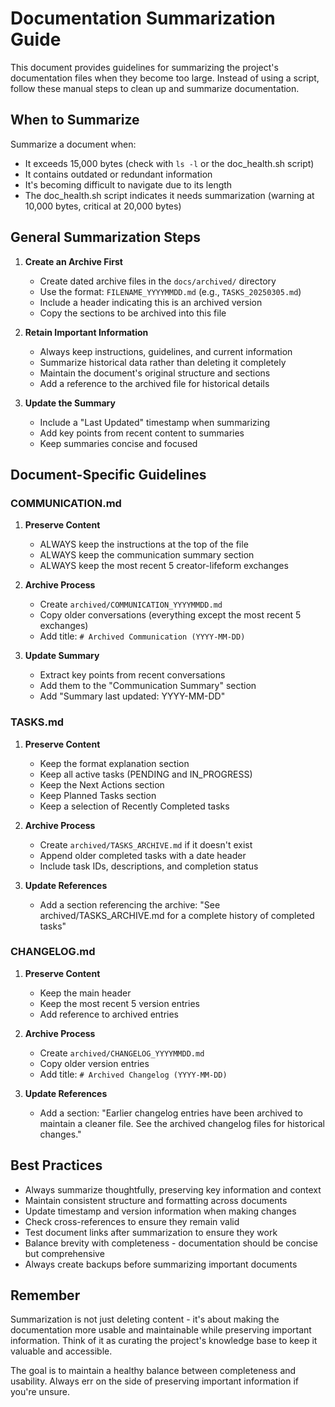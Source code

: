 # Documentation Summarization Guide

This document provides guidelines for summarizing the project's documentation files when they become too large. Instead of using a script, follow these manual steps to clean up and summarize documentation.

## When to Summarize

Summarize a document when:
- It exceeds 15,000 bytes (check with `ls -l` or the doc_health.sh script)
- It contains outdated or redundant information
- It's becoming difficult to navigate due to its length
- The doc_health.sh script indicates it needs summarization (warning at 10,000 bytes, critical at 20,000 bytes)

## General Summarization Steps

1. **Create an Archive First**
   - Create dated archive files in the `docs/archived/` directory
   - Use the format: `FILENAME_YYYYMMDD.md` (e.g., `TASKS_20250305.md`)
   - Include a header indicating this is an archived version
   - Copy the sections to be archived into this file

2. **Retain Important Information**
   - Always keep instructions, guidelines, and current information
   - Summarize historical data rather than deleting it completely
   - Maintain the document's original structure and sections
   - Add a reference to the archived file for historical details

3. **Update the Summary**
   - Include a "Last Updated" timestamp when summarizing
   - Add key points from recent content to summaries
   - Keep summaries concise and focused

## Document-Specific Guidelines

### COMMUNICATION.md

1. **Preserve Content**
   - ALWAYS keep the instructions at the top of the file
   - ALWAYS keep the communication summary section
   - ALWAYS keep the most recent 5 creator-lifeform exchanges

2. **Archive Process**
   - Create `archived/COMMUNICATION_YYYYMMDD.md`
   - Copy older conversations (everything except the most recent 5 exchanges)
   - Add title: `# Archived Communication (YYYY-MM-DD)`

3. **Update Summary**
   - Extract key points from recent conversations
   - Add them to the "Communication Summary" section
   - Add "Summary last updated: YYYY-MM-DD"

### TASKS.md

1. **Preserve Content**
   - Keep the format explanation section
   - Keep all active tasks (PENDING and IN_PROGRESS)
   - Keep the Next Actions section
   - Keep Planned Tasks section
   - Keep a selection of Recently Completed tasks

2. **Archive Process**
   - Create `archived/TASKS_ARCHIVE.md` if it doesn't exist
   - Append older completed tasks with a date header
   - Include task IDs, descriptions, and completion status

3. **Update References**
   - Add a section referencing the archive: "See archived/TASKS_ARCHIVE.md for a complete history of completed tasks"

### CHANGELOG.md

1. **Preserve Content**
   - Keep the main header
   - Keep the most recent 5 version entries
   - Add reference to archived entries

2. **Archive Process**
   - Create `archived/CHANGELOG_YYYYMMDD.md`
   - Copy older version entries
   - Add title: `# Archived Changelog (YYYY-MM-DD)`

3. **Update References**
   - Add a section: "Earlier changelog entries have been archived to maintain a cleaner file. See the archived changelog files for historical changes."

## Best Practices

- Always summarize thoughtfully, preserving key information and context
- Maintain consistent structure and formatting across documents
- Update timestamp and version information when making changes
- Check cross-references to ensure they remain valid
- Test document links after summarization to ensure they work
- Balance brevity with completeness - documentation should be concise but comprehensive
- Always create backups before summarizing important documents

## Remember

Summarization is not just deleting content - it's about making the documentation more usable and maintainable while preserving important information. Think of it as curating the project's knowledge base to keep it valuable and accessible.

The goal is to maintain a healthy balance between completeness and usability. Always err on the side of preserving important information if you're unsure.